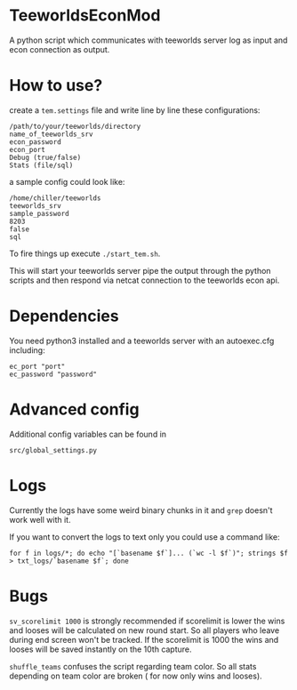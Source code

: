 # TeeworldsEconMod
A python script which communicates with teeworlds server log as input and econ connection as output.

# How to use?

create a ``tem.settings`` file and write line by line these configurations:

```
/path/to/your/teeworlds/directory
name_of_teeworlds_srv
econ_password
econ_port
Debug (true/false)
Stats (file/sql)
```
a sample config could look like:
```
/home/chiller/teeworlds
teeworlds_srv
sample_password
8203
false
sql
```


To fire things up execute ``./start_tem.sh``.

This will start your teeworlds server pipe the output through the python scripts
and then respond via netcat connection to the teeworlds econ api.

# Dependencies

You need python3 installed and a teeworlds server with an autoexec.cfg including:
```
ec_port "port"
ec_password "password"
```

# Advanced config

Additional config variables can be found in
```
src/global_settings.py
```

# Logs

Currently the logs have some weird binary chunks in it and ``grep`` doesn't work well with it.

If you want to convert the logs to text only you could use a command like:

```
for f in logs/*; do echo "[`basename $f`]... (`wc -l $f`)"; strings $f > txt_logs/`basename $f`; done
```

# Bugs

``sv_scorelimit 1000`` is strongly recommended
if scorelimit is lower the wins and looses will be calculated on new round start.
So all players who leave during end screen won't be tracked.
If the scorelimit is 1000 the wins and looses will be saved instantly on the 10th capture.

``shuffle_teams`` confuses the script regarding team color.
So all stats depending on team color are broken ( for now only wins and looses).  
